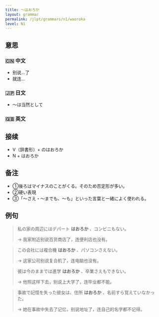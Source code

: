 ```yaml
---
title: 〜はおろか
layout: grammar
permalink: /jlpt/grammars/n1/waoroka
level: N1
---
```


## 意思

### 🇨🇳 中文

- 别说...了
- 就连…

### 🇯🇵 日文

- 〜は当然として

### 🇬🇧 英文


## 接续

- V（辞書形）+ のはおろか
- N + はおろか

## 备注

- ①後ろはマイナスのことがくる。そのため否定形が多い。
- ②硬い表現
- ③「〜さえ・〜までも、〜も」といった言葉と一緒によく使われる。

## 例句

> 私の家の周辺にはデパート **はおろか** 、コンビニもない。
>
> → 我家附近别说百货商店了，连便利店也没有。

> この会社には複合機 **はおろか** 、パソコンさえない。
>
> → 这家公司别说复合机了，连电脑也没有。

> 彼は今のままでは進学 **はおろか** 、卒業さえもできない。
>
> → 他照这样下去，别说上大学了，连毕业都不能。

> 事故で記憶を失った彼女は、住所 **はおろか** 、名前すら覚えていなかった。
>
> → 她在事故中失去了记忆，别说地址了，连自己的名字都不记得。

